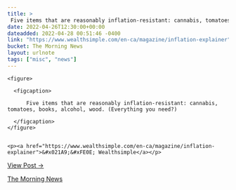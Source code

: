 ```yaml
---
title: > 
 Five items that are reasonably inflation-resistant: cannabis, tomatoes, books, alcohol, wood. (Everything you need?)
date: 2022-04-26T12:30:00+00:00
dateadded: 2022-04-28 00:51:46 -0400
link: "https://www.wealthsimple.com/en-ca/magazine/inflation-explainer"
bucket: The Morning News
layout: urlnote
tags: ["misc", "news"]
--- 
```




  
    
  

  
    <figure>
      
      <figcaption>
        
          Five items that are reasonably inflation-resistant: cannabis, tomatoes, books, alcohol, wood. (Everything you need?)
        
      </figcaption>
    </figure>

    
    <p><a href="https://www.wealthsimple.com/en-ca/magazine/inflation-explainer">&#x021A9;&#xFE0E; Wealthsimple</a></p>
    
  
  <p><a href="https://themorningnews.org/p/five-items-that-are-fairly-inflation-resistant">View Post &rarr;</a></p>



 <!-- end excerpt --> 
<div class='bucket'><a class='internal-link' href='/buckets/the-morning-news'>The Morning News</a></div> 
